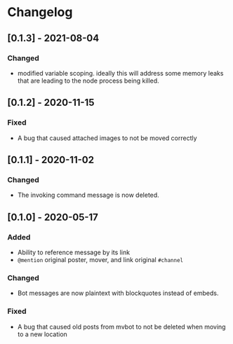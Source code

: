 # Changelog

## [0.1.3] - 2021-08-04
### Changed
- modified variable scoping. ideally this will address some memory leaks that are leading to the node process being killed.

## [0.1.2] - 2020-11-15
### Fixed
- A bug that caused attached images to not be moved correctly

## [0.1.1] - 2020-11-02
### Changed
- The invoking command message is now deleted.

## [0.1.0] - 2020-05-17
### Added
- Ability to reference message by its link
- `@mention` original poster, mover, and link original `#channel`
### Changed
- Bot messages are now plaintext with blockquotes instead of embeds.
### Fixed
- A bug that caused old posts from mvbot to not be deleted when moving to a new location
